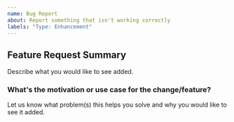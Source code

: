 ```yaml
---
name: Bug Report
about: Report something that isn't working correctly
labels: "Type: Enhancement"
---
```

<!-- before filing a feature request, please search for duplicate issues -->

## Feature Request Summary
Describe what you would like to see added.

### What's the motivation or use case for the change/feature?
Let us know what problem(s) this helps you solve and why you would like to see it added.